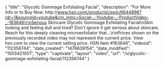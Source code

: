 {
    "title": "Glycolic Gommage Exfoliating Facial",
    "description": "For More Info or to Buy Now: http:\/\/www.hsn.com\/products\/seo\/6644896?rdr=1&sourceid=youtube&cm_mmc=Social-_-Youtube-_-ProductVideo-_-163646\r\nSerious Skincare Glycolic Gommage Exfoliating Facial\nSkin looking and feeling dull and tired? Don't ignore it  get serious about skincare. Reach for this deeply cleaning microexfoliator that...\r\nPrices shown on the previously recorded video may not represent the current price.  View hsn.com to view the current selling price. HSN Item #163646",
    "videoid": "112356744",
    "date_created": "1476639154",
    "date_modified": "1503421051",
    "type": "captivate",
    "layout": "video",
    "url": "\/v\/glycolic-gommage-exfoliating-facial\/112356744"
}